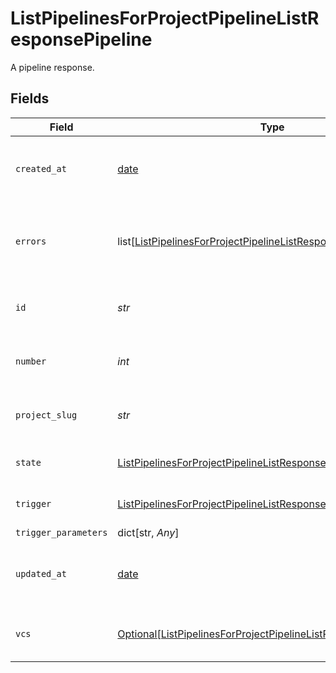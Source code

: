# ListPipelinesForProjectPipelineListResponsePipeline

A pipeline response.


## Fields

| Field                                                                                                                                                   | Type                                                                                                                                                    | Required                                                                                                                                                | Description                                                                                                                                             | Example                                                                                                                                                 |
| ------------------------------------------------------------------------------------------------------------------------------------------------------- | ------------------------------------------------------------------------------------------------------------------------------------------------------- | ------------------------------------------------------------------------------------------------------------------------------------------------------- | ------------------------------------------------------------------------------------------------------------------------------------------------------- | ------------------------------------------------------------------------------------------------------------------------------------------------------- |
| `created_at`                                                                                                                                            | [date](https://docs.python.org/3/library/datetime.html#date-objects)                                                                                    | :heavy_check_mark:                                                                                                                                      | The date and time the pipeline was created.                                                                                                             |                                                                                                                                                         |
| `errors`                                                                                                                                                | list[[ListPipelinesForProjectPipelineListResponsePipelineErrors](../../models/operations/listpipelinesforprojectpipelinelistresponsepipelineerrors.md)] | :heavy_check_mark:                                                                                                                                      | A sequence of errors that have occurred within the pipeline.                                                                                            |                                                                                                                                                         |
| `id`                                                                                                                                                    | *str*                                                                                                                                                   | :heavy_check_mark:                                                                                                                                      | The unique ID of the pipeline.                                                                                                                          | 5034460f-c7c4-4c43-9457-de07e2029e7b                                                                                                                    |
| `number`                                                                                                                                                | *int*                                                                                                                                                   | :heavy_check_mark:                                                                                                                                      | The number of the pipeline.                                                                                                                             | 25                                                                                                                                                      |
| `project_slug`                                                                                                                                          | *str*                                                                                                                                                   | :heavy_check_mark:                                                                                                                                      | The project-slug for the pipeline.                                                                                                                      | gh/CircleCI-Public/api-preview-docs                                                                                                                     |
| `state`                                                                                                                                                 | [ListPipelinesForProjectPipelineListResponsePipelineState](../../models/operations/listpipelinesforprojectpipelinelistresponsepipelinestate.md)         | :heavy_check_mark:                                                                                                                                      | The current state of the pipeline.                                                                                                                      |                                                                                                                                                         |
| `trigger`                                                                                                                                               | [ListPipelinesForProjectPipelineListResponsePipelineTrigger](../../models/operations/listpipelinesforprojectpipelinelistresponsepipelinetrigger.md)     | :heavy_check_mark:                                                                                                                                      | A summary of the trigger.                                                                                                                               |                                                                                                                                                         |
| `trigger_parameters`                                                                                                                                    | dict[str, *Any*]                                                                                                                                        | :heavy_minus_sign:                                                                                                                                      | N/A                                                                                                                                                     |                                                                                                                                                         |
| `updated_at`                                                                                                                                            | [date](https://docs.python.org/3/library/datetime.html#date-objects)                                                                                    | :heavy_minus_sign:                                                                                                                                      | The date and time the pipeline was last updated.                                                                                                        |                                                                                                                                                         |
| `vcs`                                                                                                                                                   | [Optional[ListPipelinesForProjectPipelineListResponsePipelineVcs]](../../models/operations/listpipelinesforprojectpipelinelistresponsepipelinevcs.md)   | :heavy_minus_sign:                                                                                                                                      | VCS information for the pipeline.                                                                                                                       |                                                                                                                                                         |